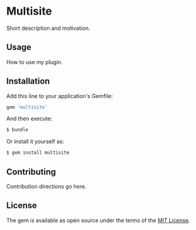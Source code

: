 # Multisite
Short description and motivation.

## Usage
How to use my plugin.

## Installation
Add this line to your application's Gemfile:

```ruby
gem 'multisite'
```

And then execute:
```bash
$ bundle
```

Or install it yourself as:
```bash
$ gem install multisite
```

## Contributing
Contribution directions go here.

## License
The gem is available as open source under the terms of the [MIT License](http://opensource.org/licenses/MIT).
